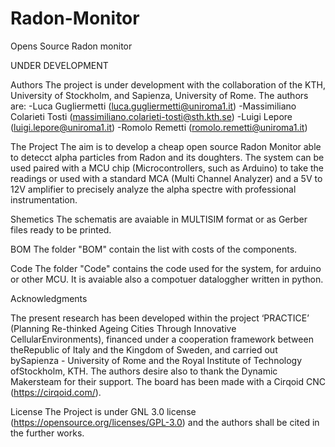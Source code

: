 # Radon-Monitor

Opens Source Radon monitor

UNDER DEVELOPMENT

Authors
  The project is under development with the collaboration of the KTH, University of Stockholm, and Sapienza, University of Rome. 
  The authors are:
    -Luca Gugliermetti (luca.gugliermetti@uniroma1.it)
    -Massimiliano Colarieti Tosti (massimiliano.colarieti-tosti@sth.kth.se)
    -Luigi Lepore (luigi.lepore@uniroma1.it)
    -Romolo Remetti (romolo.remetti@uniroma1.it)

The Project
  The aim is to develop a cheap open source Radon Monitor able to detecct alpha particles from Radon and its doughters. 
  The system can be used paired with a MCU chip (Microcontrollers, such as Arduino) to take the readings or used with a 
  standard MCA (Multi Channel Analyzer) and a 5V to 12V amplifier to precisely analyze the alpha spectre with professional 
  instrumentation.


Shemetics
  The schematis are avaiable in MULTISIM format or as Gerber files ready to be printed. 
  
BOM
  The folder "BOM" contain the list with costs of the components.

Code
  The folder "Code" contains the code used for the system, for arduino or other MCU. It is avaiable also a compotuer dataloggher 
  written in python.

Acknowledgments

The present research has been developed within the project ‘PRACTICE’ (Planning Re-thinked Ageing Cities Through Innovative CellularEnvironments), financed under a cooperation framework between theRepublic of Italy and the Kingdom of Sweden, and carried out bySapienza - University of Rome and the Royal Institute of Technology ofStockholm, KTH. The authors desire also to thank the Dynamic Makersteam for their support. 
The board has been made with a Cirqoid CNC (https://cirqoid.com/). 

License
  The Project is under GNL 3.0 license (https://opensource.org/licenses/GPL-3.0) and the authors shall be cited in the further works.

